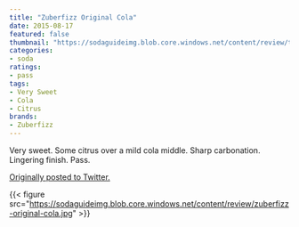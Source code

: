 ```yaml
---
title: "Zuberfizz Original Cola"
date: 2015-08-17
featured: false
thumbnail: "https://sodaguideimg.blob.core.windows.net/content/review/thumbs/zuberfizz-original-cola.jpg"
categories:
- soda
ratings:
- pass
tags:
- Very Sweet
- Cola
- Citrus
brands:
- Zuberfizz
---
```


Very sweet. Some citrus over a mild cola middle. Sharp carbonation. Lingering finish. Pass.

[Originally posted to Twitter.](https://twitter.com/Cavorter/status/633323424106962944)

{{< figure src="https://sodaguideimg.blob.core.windows.net/content/review/zuberfizz-original-cola.jpg" >}}

